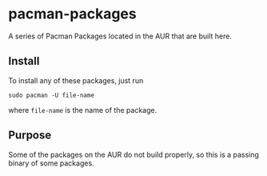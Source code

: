 # pacman-packages
A series of Pacman Packages located in the AUR that are built here.

## Install
To install any of these packages, just run
```
sudo pacman -U file-name
```
where `file-name` is the name of the package.

## Purpose
Some of the packages on the AUR do not build properly, so this is a passing binary of some packages.
